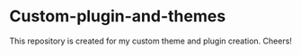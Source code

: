 # Custom-plugin-and-themes
This repository is created for my custom theme and plugin creation. Cheers!
